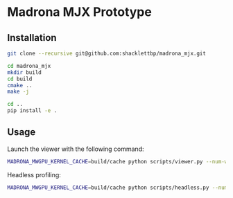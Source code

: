 # Madrona MJX Prototype

## Installation

```sh
git clone --recursive git@github.com:shacklettbp/madrona_mjx.git

cd madrona_mjx
mkdir build
cd build
cmake ..
make -j

cd ..
pip install -e .
```


## Usage


Launch the viewer with the following command:

```sh
MADRONA_MWGPU_KERNEL_CACHE=build/cache python scripts/viewer.py --num-worlds 16 --window-width 2730 --window-height 1536 --batch-render-view-width 64 --batch-render-view-height 64
```

Headless profiling:

```sh
MADRONA_MWGPU_KERNEL_CACHE=build/cache python scripts/headless.py --num-worlds 1024 --num-steps 1000 --batch-render-view-width 64 --batch-render-view-height 64
```
